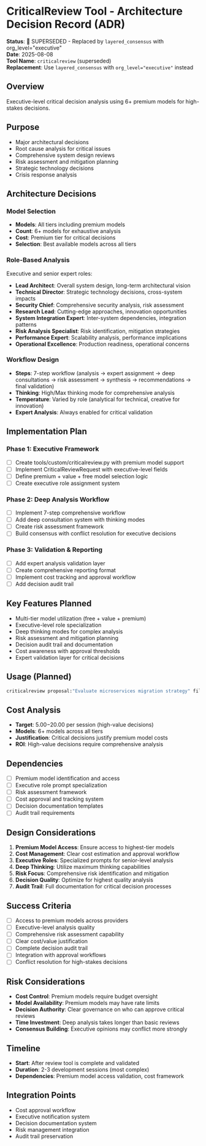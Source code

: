 # CriticalReview Tool - Architecture Decision Record (ADR)

**Status**: 🚫 SUPERSEDED - Replaced by `layered_consensus` with org_level="executive"  
**Date**: 2025-08-08  
**Tool Name**: `criticalreview` (superseded)  
**Replacement**: Use `layered_consensus` with `org_level="executive"` instead  

## Overview
Executive-level critical decision analysis using 6+ premium models for high-stakes decisions.

## Purpose
- Major architectural decisions
- Root cause analysis for critical issues
- Comprehensive system design reviews
- Risk assessment and mitigation planning
- Strategic technology decisions
- Crisis response analysis

## Architecture Decisions

### Model Selection
- **Models**: All tiers including premium models
- **Count**: 6+ models for exhaustive analysis  
- **Cost**: Premium tier for critical decisions
- **Selection**: Best available models across all tiers

### Role-Based Analysis
Executive and senior expert roles:
- **Lead Architect**: Overall system design, long-term architectural vision
- **Technical Director**: Strategic technology decisions, cross-system impacts
- **Security Chief**: Comprehensive security analysis, risk assessment
- **Research Lead**: Cutting-edge approaches, innovation opportunities
- **System Integration Expert**: Inter-system dependencies, integration patterns
- **Risk Analysis Specialist**: Risk identification, mitigation strategies
- **Performance Expert**: Scalability analysis, performance implications
- **Operational Excellence**: Production readiness, operational concerns

### Workflow Design
- **Steps**: 7-step workflow (analysis → expert assignment → deep consultations → risk assessment → synthesis → recommendations → final validation)
- **Thinking**: High/Max thinking mode for comprehensive analysis
- **Temperature**: Varied by role (analytical for technical, creative for innovation)
- **Expert Analysis**: Always enabled for critical validation

## Implementation Plan

### Phase 1: Executive Framework
- [ ] Create tools/custom/criticalreview.py with premium model support
- [ ] Implement CriticalReviewRequest with executive-level fields
- [ ] Define premium + value + free model selection logic
- [ ] Create executive role assignment system

### Phase 2: Deep Analysis Workflow
- [ ] Implement 7-step comprehensive workflow
- [ ] Add deep consultation system with thinking modes
- [ ] Create risk assessment framework
- [ ] Build consensus with conflict resolution for executive decisions

### Phase 3: Validation & Reporting
- [ ] Add expert analysis validation layer
- [ ] Create comprehensive reporting format
- [ ] Implement cost tracking and approval workflow
- [ ] Add decision audit trail

## Key Features Planned
- Multi-tier model utilization (free + value + premium)
- Executive-level role specialization
- Deep thinking modes for complex analysis
- Risk assessment and mitigation planning
- Decision audit trail and documentation
- Cost awareness with approval thresholds
- Expert validation layer for critical decisions

## Usage (Planned)
```bash
criticalreview proposal:"Evaluate microservices migration strategy" files:["architecture/"] focus:"strategic" budget:"premium" approval_required:true
```

## Cost Analysis
- **Target**: $5.00-$20.00 per session (high-value decisions)
- **Models**: 6+ models across all tiers
- **Justification**: Critical decisions justify premium model costs
- **ROI**: High-value decisions require comprehensive analysis

## Dependencies
- [ ] Premium model identification and access
- [ ] Executive role prompt specialization
- [ ] Risk assessment framework
- [ ] Cost approval and tracking system
- [ ] Decision documentation templates
- [ ] Audit trail requirements

## Design Considerations
1. **Premium Model Access**: Ensure access to highest-tier models
2. **Cost Management**: Clear cost estimation and approval workflow
3. **Executive Roles**: Specialized prompts for senior-level analysis
4. **Deep Thinking**: Utilize maximum thinking capabilities
5. **Risk Focus**: Comprehensive risk identification and mitigation
6. **Decision Quality**: Optimize for highest quality analysis
7. **Audit Trail**: Full documentation for critical decision processes

## Success Criteria
- [ ] Access to premium models across providers
- [ ] Executive-level analysis quality
- [ ] Comprehensive risk assessment capability
- [ ] Clear cost/value justification
- [ ] Complete decision audit trail
- [ ] Integration with approval workflows
- [ ] Conflict resolution for high-stakes decisions

## Risk Considerations
- **Cost Control**: Premium models require budget oversight
- **Model Availability**: Premium models may have rate limits
- **Decision Authority**: Clear governance on who can approve critical reviews
- **Time Investment**: Deep analysis takes longer than basic reviews
- **Consensus Building**: Executive opinions may conflict more strongly

## Timeline
- **Start**: After review tool is complete and validated
- **Duration**: 2-3 development sessions (most complex)
- **Dependencies**: Premium model access validation, cost framework

## Integration Points
- Cost approval workflow
- Executive notification system
- Decision documentation system
- Risk management integration
- Audit trail preservation